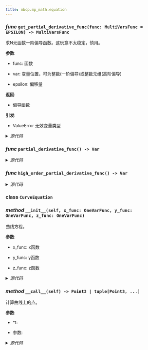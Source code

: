 ```yaml
---
title: mbcp.mp_math.equation
---
```

### *func* `get_partial_derivative_func(func: MultiVarsFunc = EPSILON) -> MultiVarsFunc`


求N元函数一阶偏导函数。这玩意不太稳定，慎用。

**参数**:

- func: 函数  

- var: 变量位置，可为整数(一阶偏导)或整数元组(高阶偏导)  

- epsilon: 偏移量  

**返回**:

- 偏导函数

**引发**:

- ValueError  无效变量类型



<details>
<summary> <i>源代码</i> </summary>

```python
def get_partial_derivative_func(func: MultiVarsFunc, var: int | tuple[int, ...], epsilon: Number=EPSILON) -> MultiVarsFunc:
    """
    求N元函数一阶偏导函数。这玩意不太稳定，慎用。
    Args:
        func: 函数
        var: 变量位置，可为整数(一阶偏导)或整数元组(高阶偏导)
        epsilon: 偏移量
    Returns:
        偏导函数
    Raises:
        ValueError: 无效变量类型
    """
    if isinstance(var, int):

        def partial_derivative_func(*args: Var) -> Var:
            args_list_plus = list(args)
            args_list_plus[var] += epsilon
            args_list_minus = list(args)
            args_list_minus[var] -= epsilon
            return (func(*args_list_plus) - func(*args_list_minus)) / (2 * epsilon)
        return partial_derivative_func
    elif isinstance(var, tuple):

        def high_order_partial_derivative_func(*args: Var) -> Var:
            result_func = func
            for v in var:
                result_func = get_partial_derivative_func(result_func, v, epsilon)
            return result_func(*args)
        return high_order_partial_derivative_func
    else:
        raise ValueError('Invalid var type')
```
</details>

### *func* `partial_derivative_func() -> Var`


<details>
<summary> <i>源代码</i> </summary>

```python
def partial_derivative_func(*args: Var) -> Var:
    args_list_plus = list(args)
    args_list_plus[var] += epsilon
    args_list_minus = list(args)
    args_list_minus[var] -= epsilon
    return (func(*args_list_plus) - func(*args_list_minus)) / (2 * epsilon)
```
</details>

### *func* `high_order_partial_derivative_func() -> Var`


<details>
<summary> <i>源代码</i> </summary>

```python
def high_order_partial_derivative_func(*args: Var) -> Var:
    result_func = func
    for v in var:
        result_func = get_partial_derivative_func(result_func, v, epsilon)
    return result_func(*args)
```
</details>

### **class** `CurveEquation`
### *method* `__init__(self, x_func: OneVarFunc, y_func: OneVarFunc, z_func: OneVarFunc)`


曲线方程。

**参数**:

- x_func: x函数  

- y_func: y函数  

- z_func: z函数  



<details>
<summary> <i>源代码</i> </summary>

```python
def __init__(self, x_func: OneVarFunc, y_func: OneVarFunc, z_func: OneVarFunc):
    """
        曲线方程。
        Args:
            x_func: x函数
            y_func: y函数
            z_func: z函数
        """
    self.x_func = x_func
    self.y_func = y_func
    self.z_func = z_func
```
</details>

### *method* `__call__(self) -> Point3 | tuple[Point3, ...]`


计算曲线上的点。

**参数**:

- *t:   

- 参数:   



<details>
<summary> <i>源代码</i> </summary>

```python
def __call__(self, *t: Var) -> Point3 | tuple[Point3, ...]:
    """
        计算曲线上的点。
        Args:
            *t:
                参数
        Returns:

        """
    if len(t) == 1:
        return Point3(self.x_func(t[0]), self.y_func(t[0]), self.z_func(t[0]))
    else:
        return tuple([Point3(x, y, z) for x, y, z in zip(self.x_func(t), self.y_func(t), self.z_func(t))])
```
</details>

